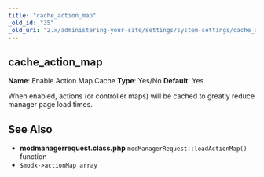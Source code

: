 ```yaml
---
title: "cache_action_map"
_old_id: "35"
_old_uri: "2.x/administering-your-site/settings/system-settings/cache_action_map"
---
```


## cache\_action\_map

 **Name**: Enable Action Map Cache 
**Type**: Yes/No 
**Default**: Yes

 When enabled, actions (or controller maps) will be cached to greatly reduce manager page load times.

## See Also

- **modmanagerrequest.class.php** `modManagerRequest::loadActionMap()` function
- `$modx->actionMap array`